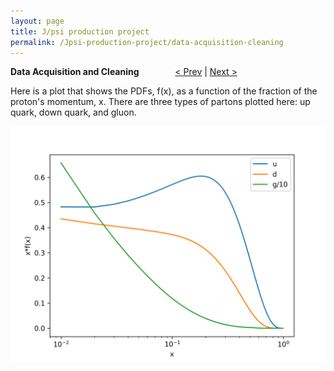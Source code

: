 ```yaml
---
layout: page
title: J/psi production project
permalink: /Jpsi-production-project/data-acquisition-cleaning
---
```


**Data Acquisition and Cleaning** &emsp; &emsp; &emsp; [< Prev](proj-2.markdown) | [Next >](proj-4.markdown)

Here is a plot that shows the PDFs, f(x), as a function of the fraction of the proton's momentum, x.  There are three types of partons plotted here: up quark, down quark, and gluon.

![PDFs Plot](https://raw.githubusercontent.com/reedhodges/portfolio_Jpsi/main/figures/pdfs-fig.png)
